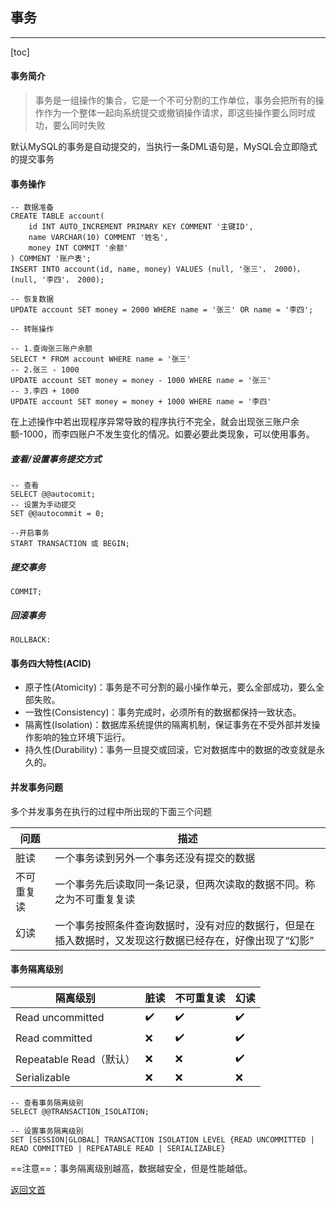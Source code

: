 ## 事务

---

[toc]

#### 事务简介

> 事务是一组操作的集合，它是一个不可分割的工作单位，事务会把所有的操作作为一个整体一起向系统提交或撤销操作请求，即这些操作要么同时成功，要么同时失败

默认MySQL的事务是自动提交的，当执行一条DML语句是，MySQL会立即隐式的提交事务

#### 事务操作

```mysql
-- 数据准备
CREATE TABLE account(
	id INT AUTO_INCREMENT PRIMARY KEY COMMENT '主键ID',
	name VARCHAR(10) COMMENT '姓名',
	money INT COMMIT '余额'
) COMMENT '账户表';
INSERT INTO account(id, name, money) VALUES (null, '张三'， 2000)， (null, '李四'， 2000);

-- 恢复数据
UPDATE account SET money = 2000 WHERE name = '张三' OR name = '李四'; 
```

```mysql
-- 转账操作 

-- 1.查询张三账户余额
SELECT * FROM account WHERE name = '张三'
-- 2.张三 - 1000
UPDATE account SET money = money - 1000 WHERE name = '张三'
-- 3.李四 + 1000
UPDATE account SET money = money + 1000 WHERE name = '李四'
```

在上述操作中若出现程序异常导致的程序执行不完全，就会出现张三账户余额-1000，而李四账户不发生变化的情况。如要必要此类现象，可以使用事务。

##### 查看/设置事务提交方式

```mysql
-- 查看
SELECT @@autocomit;
-- 设置为手动提交
SET @@autocommit = 0;

--开启事务
START TRANSACTION 或 BEGIN;
```

##### 提交事务

```mysql
COMMIT;
```

##### 回滚事务

```mysql
ROLLBACK:
```

#### 事务四大特性(ACID)

* 原子性(Atomicity)：事务是不可分割的最小操作单元，要么全部成功，要么全部失败。
* 一致性(Consistency)：事务完成时，必须所有的数据都保持一致状态。
* 隔离性(Isolation)：数据库系统提供的隔离机制，保证事务在不受外部并发操作影响的独立环境下运行。
* 持久性(Durability)：事务一旦提交或回滚，它对数据库中的数据的改变就是永久的。

#### 并发事务问题

多个并发事务在执行的过程中所出现的下面三个问题

| 问题       | 描述                                                         |
| ---------- | ------------------------------------------------------------ |
| 脏读       | 一个事务读到另外一个事务还没有提交的数据                     |
| 不可重复读 | 一个事务先后读取同一条记录，但两次读取的数据不同。称之为不可重复复读 |
| 幻读       | 一个事务按照条件查询数据时，没有对应的数据行，但是在插入数据时，又发现这行数据已经存在，好像出现了“幻影” |

#### 事务隔离级别

| 隔离级别                | 脏读               | 不可重复读         | 幻读               |
| ----------------------- | ------------------ | ------------------ | ------------------ |
| Read uncommitted        | :heavy_check_mark: | ✔️                  | :heavy_check_mark: |
| Read committed          | ❌                  | :heavy_check_mark: | :heavy_check_mark: |
| Repeatable Read（默认） | ❌                  | ❌                  | :heavy_check_mark: |
| Serializable            | ❌                  | ❌                  | ❌                  |

```mysql
-- 查看事务隔离级别
SELECT @@TRANSACTION_ISOLATION;

-- 设置事务隔离级别
SET [SESSION|GLOBAL] TRANSACTION ISOLATION LEVEL {READ UNCOMMITTED | READ COMMITTED | REPEATABLE READ | SERIALIZABLE}
```

==注意==：事务隔离级别越高，数据越安全，但是性能越低。

[返回文首](#事务)
